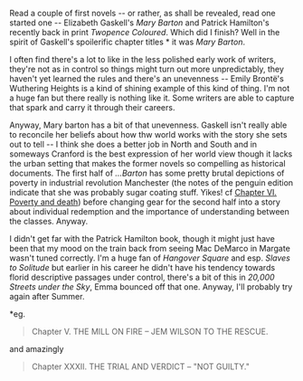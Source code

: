Read a couple of first novels -- or rather, as shall be revealed, read one started one -- Elizabeth Gaskell's _Mary Barton_ and Patrick Hamilton's recently back in print _Twopence Coloured_. Which did I finish? Well in the spirit of Gaskell's spoilerific chapter titles * it was _Mary Barton_.

I often find there's a lot to like in the less polished early work of writers, they're not as in control so things might turn out more unpredictably, they haven't yet learned the rules and there's an unevenness -- Emily Brontë's Wuthering Heights is a kind of shining example of this kind of thing. I'm not a huge fan but there really is nothing like it. Some writers are able to capture that spark and carry it through their careers. 

Anyway, Mary barton has a bit of that unevenness. Gaskell isn't really able to reconcile her beliefs about how thw world works with the story she sets out to tell -- I think she does a better job in North and South and in someways Cranford is the best expression of her world view though it lacks the urban setting that makes the former novels so compelling as historical documents. The first half of _&hellip;Barton_ has some pretty brutal depictions of poverty in industrial revolution Manchester (the notes of the penguin edition indicate that she was probably sugar coating stuff. Yikes! cf <a href="https://www.gutenberg.org/files/2153/2153-h/2153-h.htm#c6">Chapter VI. Poverty and death</a>) before changing gear for the second half into a story about individual redemption and the importance of understanding between the classes. Anyway.

I didn't get far with the Patrick Hamilton book, though it might just have been that my mood on the train back from seeing Mac DeMarco in Margate wasn't tuned correctly. I'm a huge fan of _Hangover Square_ and esp. _Slaves to Solitude_ but earlier in his career he didn't have his tendency towards florid descriptive passages under control, there's a bit of this in _20,000 Streets under the Sky_, Emma bounced off that one. Anyway, I'll probably try again after Summer.

*eg. 

 > Chapter V. THE MILL ON FIRE &ndash; JEM WILSON TO THE RESCUE.
 
and amazingly

 >Chapter XXXII. THE TRIAL AND VERDICT &ndash; "NOT GUILTY."